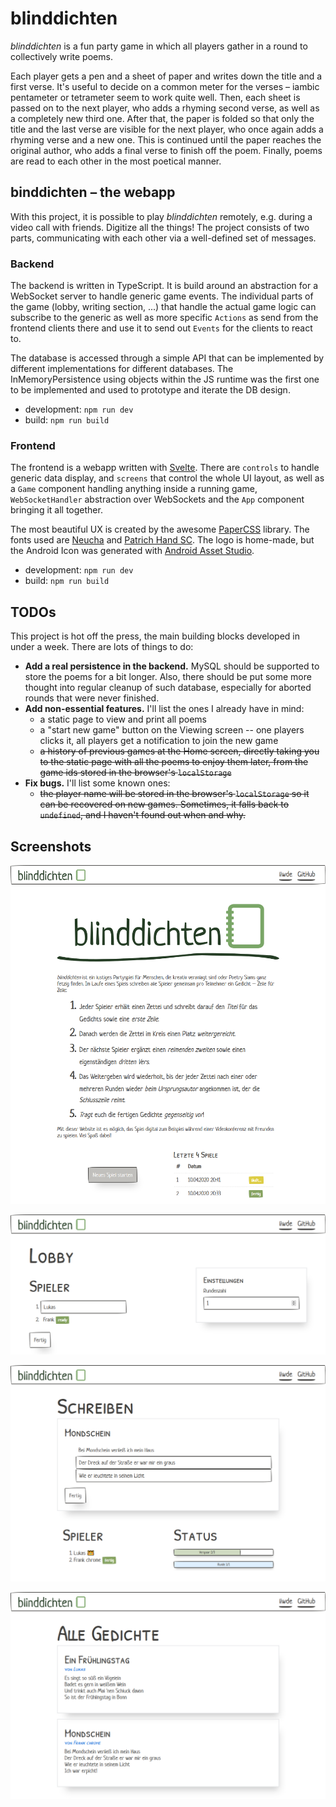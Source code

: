 # blinddichten

_blinddichten_ is a fun party game in which all players gather in a round to collectively write poems.

Each player gets a pen and a sheet of paper and writes down the title and a first verse. It's useful to decide on a common meter for the verses – iambic pentameter or tetrameter seem to work quite well. Then, each sheet is passed on to the next player, who adds a rhyming second verse, as well as a completely new third one. After that, the paper is folded so that only the title and the last verse are visible for the next player, who once again adds a rhyming verse and a new one. This is continued until the paper reaches the original author, who adds a final verse to finish off the poem. Finally, poems are read to each other in the most poetical manner.

## binddichten – the webapp

With this project, it is possible to play _blinddichten_ remotely, e.g. during a video call with friends. Digitize all the things! The project consists of two parts, communicating with each other via a well-defined set of messages.

### Backend

The backend is written in TypeScript. It is build around an abstraction for a WebSocket server to handle generic game events. The individual parts of the game (lobby, writing section, ...) that handle the actual game logic can subscribe to the generic as well as more specific `Actions` as send from the frontend clients there and use it to send out `Events` for the clients to react to.

The database is accessed through a simple API that can be implemented by different implementations for different databases. The InMemoryPersistence using objects within the JS runtime was the first one to be implemented and used to prototype and iterate the DB design.

- development: `npm run dev`
- build: `npm run build`

### Frontend

The frontend is a webapp written with [Svelte](https://svelte.dev/). There are `controls` to handle generic data display, and `screens` that control the whole UI layout, as well as a `Game` component handling anything inside a running game, `WebSocketHandler` abstraction over WebSockets and the `App` component bringing it all together.

The most beautiful UX is created by the awesome [PaperCSS](https://www.getpapercss.com/) library. The fonts used are [Neucha](https://fonts.google.com/specimen/Neucha) and [Patrich Hand SC](https://fonts.google.com/specimen/Patrick+Hand+SC). The logo is home-made, but the Android Icon was generated with [Android Asset Studio](https://romannurik.github.io/AndroidAssetStudio/icons-launcher.html).

- development: `npm run dev`
- build: `npm run build`

## TODOs

This project is hot off the press, the main building blocks developed in under a week. There are lots of things to do:

- **Add a real persistence in the backend.** MySQL should be supported to store the poems for a bit longer. Also, there should be put some more thought into regular cleanup of such database, especially for aborted rounds that were never finished.
- **Add non-essential features.** I'll list the ones I already have in mind:
  - a static page to view and print all poems
  - a "start new game" button on the Viewing screen -- one players clicks it, all players get a notification to join the new game
  - ~~a history of previous games at the Home screen, directly taking you to the static page with all the poems to enjoy them later, from the game ids stored in the browser's `localStorage`~~
- **Fix bugs.** I'll list some known ones:
  - ~~the player name will be stored in the browser's `localStorage` so it can be recovered on new games. Sometimes, it falls back to `undefined`, and I haven't found out when and why.~~

## Screenshots

![Home](img/home.png)

![lobby](img/lobby.png)

![writing](img/writing.png)

![viewing](img/viewing.png)
